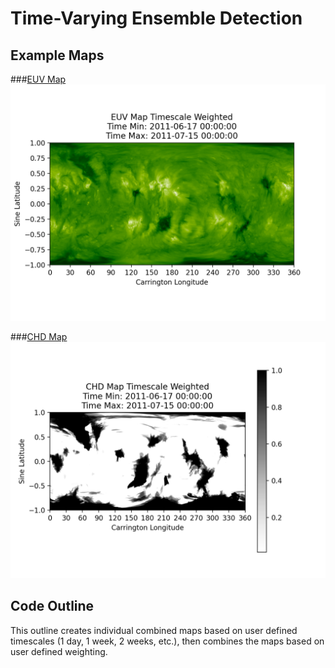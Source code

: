 # Time-Varying Ensemble Detection

## Example Maps
###[EUV Map](../img/dp/time_wgt/EUV_Map_Timescale_Weighted.png)
![EUV Map](../img/dp/time_wgt/EUV_Map_Timescale_Weighted.png)

###[CHD Map](../img/dp/time_wgt/CHD_Map_Timescale_Weighted.png)
![CHD Map](../img/dp/time_wgt/CHD_Map_Timescale_Weighted.png)

## Code Outline
This outline creates individual combined maps based on user defined 
timescales (1 day, 1 week, 2 weeks, etc.), then combines the maps based
on user defined weighting. 